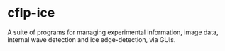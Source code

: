 # cflp-ice
A suite of programs for managing experimental information, image data, internal wave detection and ice edge-detection, via GUIs.
